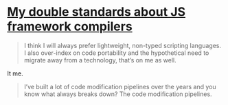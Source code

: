 # [My double standards about JS framework compilers](https://daverupert.com/2023/05/js-compiler-double-standards/)

> I think I will always prefer lightweight, non-typed scripting languages. I also over-index on code portability and the hypothetical need to migrate away from a technology, that’s on me as well.

It me.

> I’ve built a lot of code modification pipelines over the years and you know what always breaks down? The code modification pipelines.